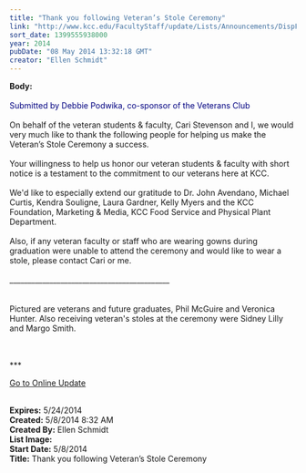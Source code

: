 ```yaml
---
title: "Thank you following Veteran’s Stole Ceremony"
link: "http://www.kcc.edu/FacultyStaff/update/Lists/Announcements/DispForm.aspx?ID=1511"
sort_date: 1399555938000
year: 2014
pubDate: "08 May 2014 13:32:18 GMT"
creator: "Ellen Schmidt"
---
```


<div><b>Body:</b> <div class="ExternalClass46F2D0E6513C4B2298548D036EB79583"><div><br /><font color="#000080">Su</font><font color="#000080">bmitted by Debbie Podwika, co-sponsor of the Veterans Club</font></div>
<div> </div>
<div>On behalf of the veteran students &amp; faculty, Cari Stevenson and I, we would very much like to thank the following people for helping us make the Veteran’s Stole Ceremony a success. </div>
<div> </div>
<div>Your willingness to help us honor our veteran students &amp; faculty with short notice is a testament to the commitment to our veterans here at KCC. </div>
<div> </div>
<div>We'd like to especially extend our gratitude to Dr. John Avendano, Michael Curtis, Kendra Souligne, Laura Gardner, Kelly Myers and the KCC Foundation, Marketing &amp; Media, KCC Food Service and Physical Plant Department. <br /> </div>
<div>Also, if any veteran faculty or staff who are wearing gowns during graduation were unable to attend the ceremony and would like to wear a stole, please contact Cari or me. </div>
<div> </div>
<div>____________________________________________</div>
<div> </div>
<div> </div>
<div>Pictured are veterans and future graduates, Phil McGuire and Veronica Hunter. Also receiving veteran's stoles at the ceremony were Sidney Lilly and Margo Smith.</div>
<div> </div>
<div> </div>
<div>
<div></div>
<div>
<p>***</p>
<p><a href="/FacultyStaff/update/Pages/dailyupdate.aspx">Go to Online Update</a></p>
<p></p></div></div>
<div> </div></div></div>
<div><b>Expires:</b> 5/24/2014</div>
<div><b>Created:</b> 5/8/2014 8:32 AM</div>
<div><b>Created By:</b> Ellen Schmidt</div>
<div><b>List Image:</b> <a href="http://www.kcc.edu/SiteCollectionImages/veteranstoles1.jpg"></a></div>
<div><b>Start Date:</b> 5/8/2014</div>
<div><b>Title:</b> Thank you following Veteran’s Stole Ceremony</div>
